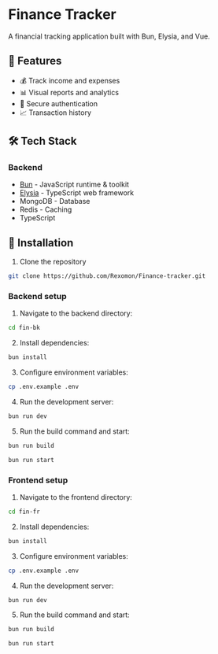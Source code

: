 # Finance Tracker

A financial tracking application built with Bun, Elysia, and Vue.

## 🚀 Features

- 💰 Track income and expenses
- 📊 Visual reports and analytics
- 🔐 Secure authentication
- 📈 Transaction history

## 🛠️ Tech Stack

### Backend
- [Bun](https://bun.sh) - JavaScript runtime & toolkit
- [Elysia](https://elysiajs.com) - TypeScript web framework
- MongoDB - Database
- Redis - Caching
- TypeScript

## 🔧 Installation

1. Clone the repository
```bash
git clone https://github.com/Rexomon/Finance-tracker.git
```

### Backend setup

1. Navigate to the backend directory:
```bash
cd fin-bk
```

2. Install dependencies:
```bash
bun install
```

3. Configure environment variables:
```bash
cp .env.example .env
```

4. Run the development server:
```bash
bun run dev
```

5. Run the build command and start:
```bash
bun run build

bun run start
```

### Frontend setup

1. Navigate to the frontend directory:
```bash
cd fin-fr
```

2. Install dependencies:
```bash
bun install
```

3. Configure environment variables:
```bash
cp .env.example .env
```

4. Run the development server:
```bash
bun run dev
```

5. Run the build command and start:
```bash
bun run build

bun run start
```
